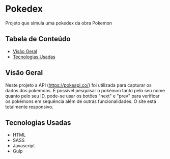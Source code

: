 # Pokedex

Projeto que simula uma pokedex da obra Pokemon

## Tabela de Conteúdo

- [Visão Geral](#vis%C3%A3o-geral)
- [Tecnologias Usadas](#tecnologias-usadas)

## Visão Geral

Neste projeto a API (https://pokeapi.co/) foi utilizada para capturar os dados dos pokemons. É possível pesquisar o pokémon tanto pelo seu nome quanto pelo seu ID, pode-se usar os botões "next" e "prev" para verificar os pokémons em sequência além de outras funcionalidades. O site está totalmente responsivo.

## Tecnologias Usadas

- HTML
- SASS
- Javascript
- Gulp
